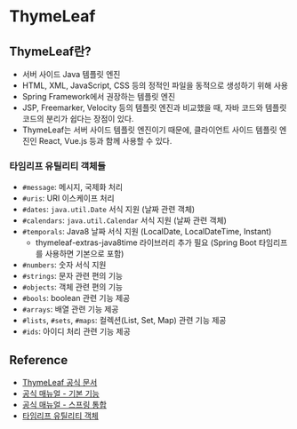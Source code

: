 # ThymeLeaf

## ThymeLeaf란?
- 서버 사이드 Java 템플릿 엔진
- HTML, XML, JavaScript, CSS 등의 정적인 파일을 동적으로 생성하기 위해 사용
- Spring Framework에서 권장하는 템플릿 엔진
- JSP, Freemarker, Velocity 등의 템플릿 엔진과 비교했을 때, 자바 코드와 템플릿 코드의 분리가 쉽다는 장점이 있다.
- ThymeLeaf는 서버 사이드 템플릿 엔진이기 때문에, 클라이언트 사이드 템플릿 엔진인 React, Vue.js 등과 함께 사용할 수 있다.

### 타임리프 유틸리티 객체들
- `#message`: 메시지, 국제화 처리
- `#uris`: URI 이스케이프 처리
- `#dates`: `java.util.Date` 서식 지원 (날짜 관련 객체)
- `#calendars`: `java.util.Calendar` 서식 지원 (날짜 관련 객체)
- `#temporals`: Java8 날짜 서식 지원 (LocalDate, LocalDateTime, Instant)
  - thymeleaf-extras-java8time 라이브러리 추가 필요 (Spring Boot 타임리프를 사용하면 기본으로 포함)
- `#numbers`: 숫자 서식 지원
- `#strings`: 문자 관련 편의 기능
- `#objects`: 객체 관련 편의 기능
- `#bools`: boolean 관련 기능 제공
- `#arrays`: 배열 관련 기능 제공
- `#lists`, `#sets`, `#maps`: 컬렉션(List, Set, Map) 관련 기능 제공
- `#ids`: 아이디 처리 관련 기능 제공

## Reference
- [ThymeLeaf 공식 문서](https://www.thymeleaf.org/)
- [공식 매뉴얼 - 기본 기능](https://www.thymeleaf.org/doc/tutorials/3.0/usingthymeleaf.html)
- [공식 매뉴얼 - 스프링 통합](https://www.thymeleaf.org/doc/tutorials/3.0/thymeleafspring.html)
- [타임리프 유틸리티 객체](https://www.thymeleaf.org/doc/tutorials/3.0/usingthymeleaf.html#expression-utility-objects)
